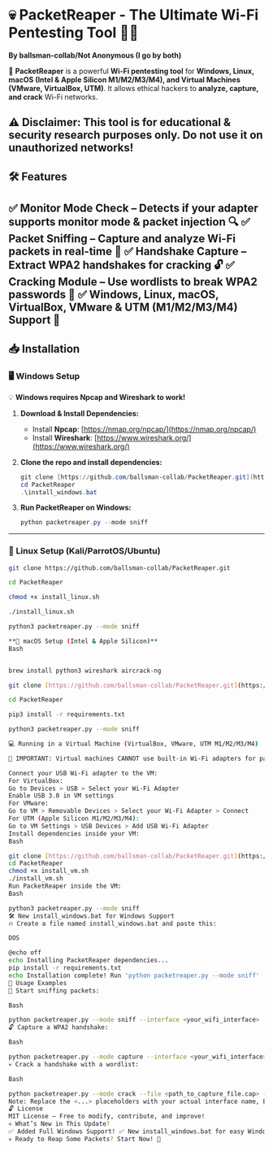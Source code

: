 # 💀 PacketReaper - The Ultimate Wi-Fi Pentesting Tool 🏴‍☠️
**By ballsman-collab/Not Anonymous (I go by both)**

🚀 **PacketReaper** is a powerful **Wi-Fi pentesting tool** for **Windows, Linux, macOS (Intel & Apple Silicon M1/M2/M3/M4), and Virtual Machines (VMware, VirtualBox, UTM)**. It allows ethical hackers to **analyze, capture, and crack** Wi-Fi networks.

⚠️ **Disclaimer:** This tool is for **educational & security research purposes only**. **Do not use it on unauthorized networks!**
---
## 🛠 Features

✅ **Monitor Mode Check** – Detects if your adapter supports monitor mode & packet injection 🔍
✅ **Packet Sniffing** – Capture and analyze Wi-Fi packets in real-time 📡
✅ **Handshake Capture** – Extract WPA2 handshakes for cracking 🔓
✅ **Cracking Module** – Use wordlists to break WPA2 passwords 🚀
✅ **Windows, Linux, macOS, VirtualBox, VMware & UTM (M1/M2/M3/M4) Support** 🎯
---
## 📥 Installation
### 🖥️ Windows Setup

💡 **Windows requires Npcap and Wireshark to work!**
1.  **Download & Install Dependencies:**
    - Install **Npcap**: [https://nmap.org/npcap/](https://nmap.org/npcap/)
    - Install **Wireshark**: [https://www.wireshark.org/](https://www.wireshark.org/)
2.  **Clone the repo and install dependencies:**

    ```powershell
    git clone [https://github.com/ballsman-collab/PacketReaper.git](https://github.com/ballsman-collab/PacketReaper.git)
    cd PacketReaper
    .\install_windows.bat
    ```
3.  **Run PacketReaper on Windows:**
    ```powershell
    python packetreaper.py --mode sniff
    ```
---
### 🐧 Linux Setup (Kali/ParrotOS/Ubuntu)
```bash
git clone https://github.com/ballsman-collab/PacketReaper.git

cd PacketReaper

chmod +x install_linux.sh

./install_linux.sh

python3 packetreaper.py --mode sniff

**🍏 macOS Setup (Intel & Apple Silicon)**
Bash


brew install python3 wireshark aircrack-ng

git clone [https://github.com/ballsman-collab/PacketReaper.git](https://github.com/ballsman-collab/PacketReaper.git)

cd PacketReaper

pip3 install -r requirements.txt

python3 packetreaper.py --mode sniff

💻 Running in a Virtual Machine (VirtualBox, VMware, UTM M1/M2/M3/M4)

🛑 IMPORTANT: Virtual machines CANNOT use built-in Wi-Fi adapters for packet injection. You must use an external USB Wi-Fi adapter (e.g., Alfa AWUS036NHA).

Connect your USB Wi-Fi adapter to the VM:
For VirtualBox:
Go to Devices > USB > Select your Wi-Fi Adapter
Enable USB 3.0 in VM settings
For VMware:
Go to VM > Removable Devices > Select your Wi-Fi Adapter > Connect
For UTM (Apple Silicon M1/M2/M3/M4):
Go to VM Settings > USB Devices > Add USB Wi-Fi Adapter
Install dependencies inside your VM:
Bash

git clone [https://github.com/ballsman-collab/PacketReaper.git](https://github.com/ballsman-collab/PacketReaper.git)
cd PacketReaper
chmod +x install_vm.sh
./install_vm.sh
Run PacketReaper inside the VM:
Bash

python3 packetreaper.py --mode sniff
🛠 New install_windows.bat for Windows Support
🔥 Create a file named install_windows.bat and paste this:

DOS

@echo off
echo Installing PacketReaper dependencies...
pip install -r requirements.txt
echo Installation complete! Run 'python packetreaper.py --mode sniff'
🚀 Usage Examples
📡 Start sniffing packets:

Bash

python packetreaper.py --mode sniff --interface <your_wifi_interface>
🔓 Capture a WPA2 handshake:

Bash

python packetreaper.py --mode capture --interface <your_wifi_interface> --bssid <target_bssid> --channel <channel_number>
💀 Crack a handshake with a wordlist:

Bash

python packetreaper.py --mode crack --file <path_to_capture_file.cap> --wordlist <path_to_wordlist.txt> --bssid <target_bssid>
Note: Replace the <...> placeholders with your actual interface name, BSSID, channel, file paths, and wordlist path.
🔓 License
MIT License – Free to modify, contribute, and improve!
💀 What’s New in This Update?
✅ Added Full Windows Support! ✅ New install_windows.bat for easy Windows installation ✅ New setup instructions for Windows ✅ Updated README for macOS (Intel & M1/M2/M3/M4), Linux, and VMs 🔥 Now your repo supports everything: Windows, macOS, Linux, VMware, VirtualBox & Apple Silicon (M1/M2/M3/M4)! 🚀😈
💀 Ready to Reap Some Packets? Start Now! 🚀
